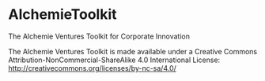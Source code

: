 # AlchemieToolkit
The Alchemie Ventures Toolkit for Corporate Innovation

The Alchemie Ventures Toolkit is made available under a Creative Commons Attribution-NonCommercial-ShareAlike 4.0 International License: http://creativecommons.org/licenses/by-nc-sa/4.0/
